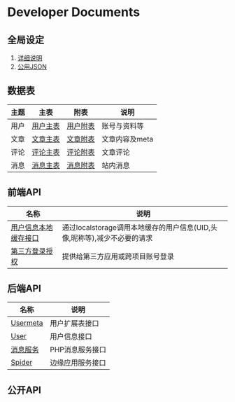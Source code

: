 # Developer Documents

## 全局设定
1. [详细说明](https://github.com/JX3BOX/apidocs/blob/master/global.md) 
2. [公用JSON](https://github.com/JX3BOX/jx3box-common/blob/master/js/jx3box.json)

## 数据表

主题|主表|附表|说明|
---|---|---|---
用户 | [用户主表](https://github.com/JX3BOX/apidocs/blob/master/db/wp_users.md) | [用户附表](https://github.com/JX3BOX/apidocs/blob/master/db/wp_usermeta.md) | 账号与资料等
文章 | [文章主表](https://github.com/JX3BOX/apidocs/blob/master/db/wp_posts.md) | [文章附表](https://github.com/JX3BOX/apidocs/blob/master/db/wp_postmeta.md) | 文章内容及meta
评论 | [评论主表](https://github.com/JX3BOX/apidocs/blob/master/db/wp_comments.md) | [评论附表](https://github.com/JX3BOX/apidocs/blob/master/db/wp_commentmeta.md) | 文章评论
消息 | [消息主表](https://github.com/JX3BOX/apidocs/blob/master/db/wp_messages.md) | [消息附表](https://github.com/JX3BOX/apidocs/blob/master/db/wp_message_metas.md) | 站内消息


## 前端API
名称|说明
---|---
[用户信息本地缓存接口](https://github.com/JX3BOX/apidocs/blob/master/api/user.md) | 通过localstorage调用本地缓存的用户信息(UID,头像,昵称等),减少不必要的请求
[第三方登录授权](https://github.com/JX3BOX/apidocs/blob/master/api/oauth.md) | 提供给第三方应用或跨项目账号登录


## 后端API
名称|说明
---|---
[Usermeta](https://github.com/JX3BOX/apidocs/blob/master/api/usermeta.md)|用户扩展表接口
[User](https://github.com/JX3BOX/apidocs/blob/master/api/account.md)|用户信息接口
[消息服务](https://github.com/JX3BOX/apidocs/blob/master/api/message.md)|PHP消息服务接口
[Spider](https://github.com/JX3BOX/apidocs/blob/master/api/spider.md)|边缘应用服务接口

## 公开API
